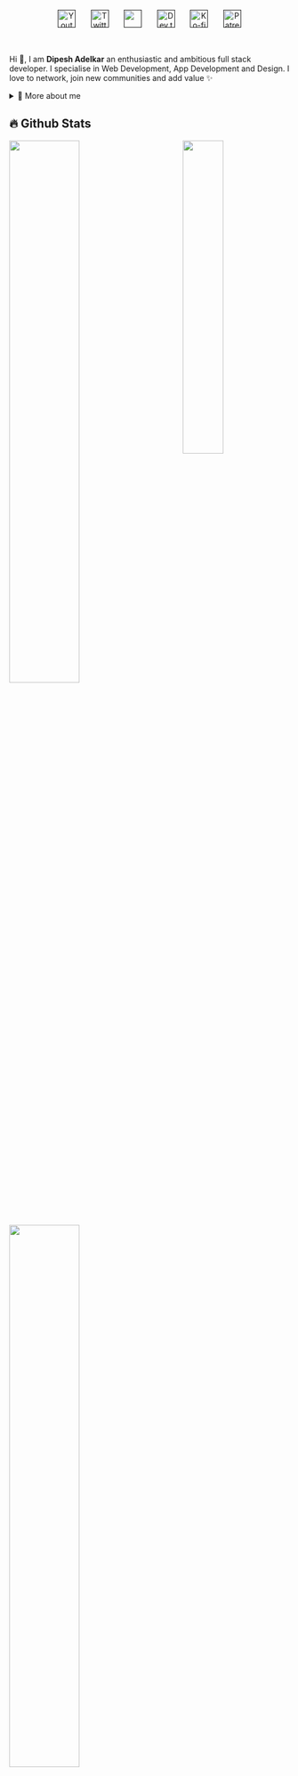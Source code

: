 
<p align="center">
  <a href=""><img width="32px" alt="Youtube" title="Youtube" src="https://i.imgur.com/qiXu7b2.png"/></a>
  &#8287;&#8287;&#8287;&#8287;&#8287;
  <a href=""><img width="32px" alt="Twitter" title="Twitter" src="https://i.imgur.com/OXZM1L6.png"/></a>
  &#8287;&#8287;&#8287;&#8287;&#8287;
  <a href="" alt="Join our community"><img width="32px" src="https://i.imgur.com/OViZO8J.png"/></a>
  &#8287;&#8287;&#8287;&#8287;&#8287;
  <a href=""><img width="32px" alt="Dev.to" title="Giingu Dev.to" src="https://i.imgur.com/mVm29vK.png"></a>
  &#8287;&#8287;&#8287;&#8287;&#8287;
  <a href=""><img width="32px" alt="Ko-fi" title="Buy me a coffee" src="https://i.imgur.com/PpLeD3K.png"/></a>
  &#8287;&#8287;&#8287;&#8287;&#8287;
  <a href=""><img width="32px" alt="Patreon" title="Patreon" src="https://i.imgur.com/0uVwkoZ.png"/></a>
</p>

<br/>

<p>
  
Hi 👋, I am **Dipesh Adelkar** an enthusiastic and ambitious full stack developer. I specialise in Web Development, App Development and Design. I love to network, join new communities and add value ✨

<div>
<details>
  <summary>🧑 More about me</summary>

- 🔭 I’m currently on a journey to build **great** things

- 🌱 I’m currently learning **everything** 🤓

- 🤝 I’m looking for help with **finding projects to contribute to!**

- 👨‍💻 All of my projects are available at [linkdin.com]([https://www.linkedin.com/in/sergiogarciagamez/](https://www.linkedin.com/in/dipesh-adelkar-378ba3256/))

- 💬 Ask me about **open source, web development, and community management**

- 📫 Reach me out at **dipesh.adelkar@gmail.com**

</details>
  
</p>
  

## 🔥 Github Stats

<img align="right" width="38%" src="https://w0.peakpx.com/wallpaper/600/322/HD-wallpaper-anime-boy-anime-boy-anime-boys-cute-cute-anime-boy-cute-anime-boys-lonely-sad-anime-boy-sad-anime-boys.jpg"/>

  <a href="https://github.com/x-darkvanilla-x"><img width="50%" src="https://github-readme-stats.vercel.app/api?username=x-darkvanilla-x&theme=radical&title_color=ff3068?"></a>
  <a href="https://github.com/x-darkvanilla-x"><img width="50%" src="http://github-readme-streak-stats.herokuapp.com/?user=x-darkvanilla-x&theme=radical&date_format=M%20j%5B%2C%20Y%5D&ring=ff3068&fire=ff3068&sideNums=ff3068"></a>

## 📘 My top open source projects

<p align="left">
    <a href="https://github.com/x-darkvanilla-x/Weather-App"><img width="25%" src="https://denvercoder1-github-readme-stats.vercel.app/api/pin/?username=x-darkvanilla-x&repo=Weather-App&hide_border=true&bg_color=1F222E&title_color=F85D7F&icon_color=F8D866&theme=react&show_icons=false" alt="readme-typing-svg"></a>
  <a href="https://github.com/x-darkvanilla-x/React-Joke-Api-App"><img width="25%" src="https://denvercoder1-github-readme-stats.vercel.app/api/pin?username=x-darkvanilla-x&repo=React-Joke-Api-App&theme=react&bg_color=1F222E&title_color=F85D7F&icon_color=F8D866&hide_border=true&show_icons=false" alt="custom-icon-badges"></a>
</p>

<p align="left">
  <a href="https://github.com/x-darkvanilla-x?tab=repositories&sort=stargazers"><img alt="All Repositories" title="All Repositories" src="https://custom-icon-badges.herokuapp.com/badge/-All%20Repos-2962FF?style=for-the-badge&logoColor=white&logo=repo"/></a>
</p>
<p align="right">
  <a href="https://github.com/x-darkvanilla-x?tab=repositories&sort=stargazers">
    <img alt="total stars" title="Total stars on GitHub" src="https://custom-icon-badges.herokuapp.com/badge/dynamic/json?logo=star&host=formatted-dynamic-badges.herokuapp.com&formatter=metric&style=for-the-badge&color=55960c&labelColor=%23488207&label=stars&query=%24.stars&url=https%3A%2F%2Fapi.github-star-counter.workers.dev%2Fuser%2Fx-darkvanilla-x"/></a>
  <a href="https://github.com/x-darkvanilla-x?tab=followers">
    <img alt="followers" title="Follow me on Github" src="https://custom-icon-badges.herokuapp.com/github/followers/x-darkvanilla-x?color=236ad3&labelColor=1155ba&style=for-the-badge&logo=person-add&label=Follow&logoColor=white"/></a>
</p>

